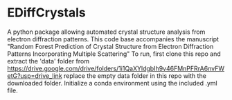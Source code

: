 # EDiffCrystals
A python package allowing automated crystal structure analysis from electron diffraction patterns. 
This code base accompanies the manuscript "Random Forest Prediction of Crystal Structure from Electron Diffraction Patterns Incorporating Multiple Scattering"
To run, first clone this repo and extract the 'data' folder from https://drive.google.com/drive/folders/1i1QaXYldgbIh9v46FMnPFRrA6nvFWetG?usp=drive_link 
replace the empty data folder in this repo with the downloaded folder. Initialize a conda environment using the included .yml file. 
